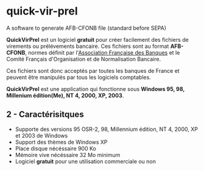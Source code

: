 # quick-vir-prel

A software to generate AFB-CFONB file (standard before SEPA)

**QuickVirPrel** est un logiciel **gratuit** pour créer facilement des fichiers de virements ou prélévements bancaire. Ces fichiers sont au format **AFB-CFONB**, normes définit par l'<a href="http://www.afb fr">Association Française des Banques</a> et le Comité Français d'Organisation et de Normalisation Bancaire.

Ces fichiers sont donc acceptés par toutes les banques de France et peuvent être manipulés par tous les logiciels comptables.

**QuickVirPrel** est une application qui fonctionne sous **Windows 95, 98, Millenium édition(Me), NT 4, 2000, XP, 2003**.

## 2 - Caractérisitques

* Supporte des versions 95 OSR-2, 98, Millennium édition, NT 4, 2000, XP et 2003 de Windows
* Support des th&egrave;mes de Windows XP
* Place disque nécéssaire 900 Ko
* Mémoire vive nécéssaire  32 Mo minimum
* Logiciel **gratuit** pour une utilisation commerciale ou non
